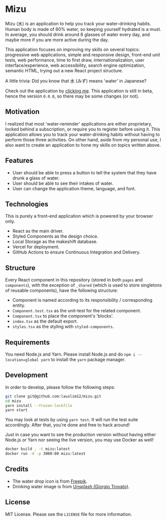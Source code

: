 # Mizu

Mizu (水) is an application to help you track your water-drinking habits. Human body is made of 60% water, so keeping yourself hydrated is a must. In average, you should drink around 8 glasses of water every day, and maybe more if you are more active during the day.

This application focuses on improving my skills on several topics: progressive web applications, simple and responsive design, front-end unit tests, web performance, time to first draw, internationalization, user interface/experience, web accessibility, search engine optimization, semantic HTML, trying out a new React project structure.

A little trivia: Did you know that 水 (みず) means 'water' in Japanese?

Check out the application by [clicking me](https://mizu.vercel.app). This application is still in beta, hence the version `0.0.0`, so there may be some changes (or not).

## Motivation

I realized that most 'water-reminder' applications are either proprietary, locked behind a subscription, or require you to register before using it. This application allows you to track your water-drinking habits without having to perform those three activities. On other hand, aside from my personal use, I also want to create an application to hone my skills on topics written above.

## Features

- User should be able to press a button to tell the system that they have drunk a glass of water.
- User should be able to see their intakes of water.
- User can change the application theme, language, and font.

## Technologies

This is purely a front-end application which is powered by your browser only.

- React as the main driver.
- Styled Components as the design choice.
- Local Storage as the makeshift database.
- Vercel for deployment.
- GitHub Actions to ensure Continuous Integration and Delivery.

## Structure

Every React component in this repository (stored in both `pages` and `components`), with the exception of `_shared` (which is used to store singletons of reusable components), have the following structure:

- Component is named according to its responsibility / corresponding entity.
- `Component.test.tsx` as the unit-test for the related component.
- `Component.tsx` to place the component's 'blocks'.
- `index.tsx` as the default export.
- `styles.tsx` as the styling with `styled-components`.

## Requirements

You need Node.js and Yarn. Please install Node.js and do `npm i --location=global yarn` to install the `yarn` package manager.

## Development

In order to develop, please follow the following steps:

```bash
git clone git@github.com:lauslim12/mizu.git
cd mizu
yarn install --frozen-lockfile
yarn start
```

You may look at tests by using `yarn test`. It will run the test suite accordingly. After that, you're done and free to hack around!

Just in case you want to see the production version without having either Node.js or Yarn nor seeing the live version, you may use Docker as well!

```bash
docker build . -t mizu:latest
docker run -d -p 3000:80 mizu:latest
```

## Credits

- The water drop icon is from [Freepik](https://www.flaticon.com/free-icons/water-drop).
- Drinking water image is from [Unsplash (Giorgio Trovato)](https://unsplash.com/photos/Q7YJG5jJU8A).

## License

MIT License. Please see the `LICENSE` file for more information.
